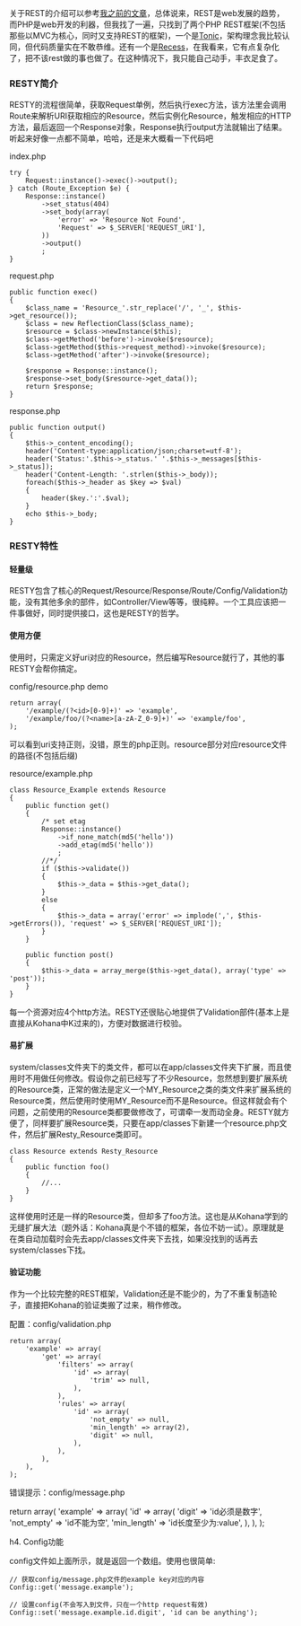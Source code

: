 关于REST的介绍可以参考<a href="http://blog.leezhong.com/tech/2010/11/14/rest.html">我之前的文章</a>，总体说来，REST是web发展的趋势，而PHP是web开发的利器，但我找了一遍，只找到了两个PHP REST框架(不包括那些以MVC为核心，同时又支持REST的框架)，一个是<a href="http://peej.github.com/tonic/">Tonic</a>，架构理念我比较认同，但代码质量实在不敢恭维。还有一个是<a href="http://www.recessframework.org/">Recess</a>，在我看来，它有点复杂化了，把不该rest做的事也做了。在这种情况下，我只能自己动手，丰衣足食了。

### RESTY简介

RESTY的流程很简单，获取Request单例，然后执行exec方法，该方法里会调用Route来解析URI获取相应的Resource，然后实例化Resource，触发相应的HTTP方法，最后返回一个Response对象，Response执行output方法就输出了结果。听起来好像一点都不简单，哈哈，还是来大概看一下代码吧

index.php

	try {
		Request::instance()->exec()->output();
	} catch (Route_Exception $e) {
		Response::instance()
			->set_status(404)
			->set_body(array(
				'error' => 'Resource Not Found',
				'Request' => $_SERVER['REQUEST_URI'],
			))
			->output()
			;
	}

request.php

	public function exec()
	{
		$class_name = 'Resource_'.str_replace('/', '_', $this->get_resource());
		$class = new ReflectionClass($class_name);
		$resource = $class->newInstance($this);
		$class->getMethod('before')->invoke($resource);
		$class->getMethod($this->request_method)->invoke($resource);
		$class->getMethod('after')->invoke($resource);
		
		$response = Response::instance();
		$response->set_body($resource->get_data());
		return $response;
	}

response.php

	public function output() 
	{
		$this->_content_encoding();
		header('Content-type:application/json;charset=utf-8');
		header('Status:'.$this->_status.' '.$this->_messages[$this->_status]);
		header('Content-Length: '.strlen($this->_body));
		foreach($this->_header as $key => $val)
		{
			header($key.':'.$val);
		}
		echo $this->_body;
	}

### RESTY特性

#### 轻量级

RESTY包含了核心的Request/Resource/Response/Route/Config/Validation功能，没有其他多余的部件，如Controller/View等等，很纯粹。一个工具应该把一件事做好，同时提供接口，这也是RESTY的哲学。

#### 使用方便

使用时，只需定义好uri对应的Resource，然后编写Resource就行了，其他的事RESTY会帮你搞定。

config/resource.php demo

	return array(
		'/example/(?<id>[0-9]+)' => 'example',
		'/example/foo/(?<name>[a-zA-Z_0-9]+)' => 'example/foo',
	);

可以看到uri支持正则，没错，原生的php正则。resource部分对应resource文件的路径(不包括后缀)

resource/example.php

	class Resource_Example extends Resource
	{
		public function get()
		{
			/* set etag
			Response::instance()
				->if_none_match(md5('hello'))
				->add_etag(md5('hello'))
				;
			//*/
			if ($this->validate())
			{
				$this->_data = $this->get_data();
			}
			else 
			{
				$this->_data = array('error' => implode(',', $this->getErrors()), 'request' => $_SERVER['REQUEST_URI']);
			}
		}

		public function post()
		{
			$this->_data = array_merge($this->get_data(), array('type' => 'post'));
		}
	}

每一个资源对应4个http方法。RESTY还很贴心地提供了Validation部件(基本上是直接从Kohana中K过来的)，方便对数据进行校验。

#### 易扩展

system/classes文件夹下的类文件，都可以在app/classes文件夹下扩展，而且使用时不用做任何修改。假设你之前已经写了不少Resource，忽然想到要扩展系统的Resource类，正常的做法是定义一个MY_Resource之类的类文件来扩展系统的Resource类，然后使用时使用MY_Resource而不是Resource。但这样就会有个问题，之前使用的Resource类都要做修改了，可谓牵一发而动全身。RESTY就方便了，同样要扩展Resource类，只要在app/classes下新建一个resource.php文件，然后扩展Resty_Resource类即可。

	class Resource extends Resty_Resource
	{
		public function foo()
		{
			//...
		}
	}

这样使用时还是一样的Resource类，但却多了foo方法。这也是从Kohana学到的无缝扩展大法（题外话：Kohana真是个不错的框架，各位不妨一试）。原理就是在类自动加载时会先去app/classes文件夹下去找，如果没找到的话再去system/classes下找。

#### 验证功能

作为一个比较完整的REST框架，Validation还是不能少的，为了不重复制造轮子，直接把Kohana的验证类搬了过来，稍作修改。

配置：config/validation.php

	return array(
		'example' => array(
			'get' => array(
				'filters' => array(
					'id' => array(
						'trim' => null,
					),
				),
				'rules' => array(
					'id' => array(
						'not_empty' => null,
						'min_length' => array(2),
						'digit' => null,
					),
				),
			),
		),
	);

错误提示：config/message.php

return array(
	'example' => array(
		'id' => array(
			'digit' => 'id必须是数字',
			'not_empty' => 'id不能为空',
			'min_length' => 'id长度至少为:value',
		),
	),
);

h4. Config功能

config文件如上面所示，就是返回一个数组。使用也很简单:

	// 获取config/message.php文件的example key对应的内容
	Config::get('message.example');

	// 设置config(不会写入到文件，只在一个http request有效)
	Config::set('message.example.id.digit', 'id can be anything');

